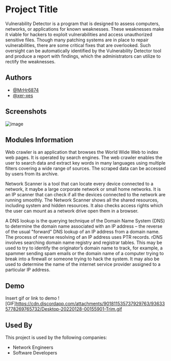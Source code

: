 
# Project Title

Vulnerability Detector is a program that is designed to assess computers, networks, or applications for known weaknesses. These weaknesses make it viable for hackers to exploit vulnerabilities and access unauthorized sensitive files. Though many patching systems are in place to repair vulnerabilities, there are some critical fixes that are overlooked. Such oversight can be automatically identified by the Vulnerability Detector tool and produce a report with findings, which the administrators can utilize to rectify the weaknesses.


## Authors

- [@MrHr6874](https://www.github.com/MrHr6874)
- [@xer-xes](https://www.github.com/xer-xes)




## Screenshots
![image](https://user-images.githubusercontent.com/42005470/151432533-aed9613b-aef2-47b0-9aaf-e8b3b7a79f06.png)



## Modules Information

Web crawler is an application that browses the World Wide Web to index web pages. It is operated by search engines. The web crawler enables the user to search data and extract key words in many languages using multiple filters covering a wide range of sources. The scraped data can be accessed by users from its archive. 

Network Scanner is a tool that can locate every device connected to a network, it maybe a large corporate network or small home networks. It is an IP scanner that can check if all the devices connected to the network are running smoothly. The Network Scanner shows all the shared resources, including system and hidden resources. It also checks access rights which the user can mount as a network drive open them in a browser.

A DNS lookup is the querying technique of the Domain Name System (DNS) to determine the domain name associated with an IP address – the reverse of the usual "forward" DNS lookup of an IP address from a domain name. The process of reverse resolving of an IP address uses PTR records. rDNS involves searching domain name registry and registrar tables. This may be used to try to identify the originator’s domain name to track, for example, a spammer sending spam emails or the domain name of a computer trying to break into a firewall or someone trying to hack the system. It may also be used to determine the name of the internet service provider assigned to a particular IP address.
## Demo

Insert gif or link to demo
![GIF]https://cdn.discordapp.com/attachments/901811535737929763/936335778269765732/Desktop-20220128-00155901-Trim.gif

## Used By

This project is used by the following companies:

- Network Engineers
- Software Developers

